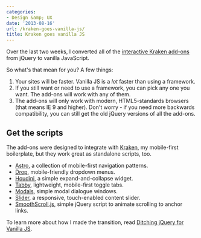 ```yaml
---
categories:
- Design &amp; UX
date: '2013-08-16'
url: /kraken-goes-vanilla-js/
title: Kraken goes vanilla JS
---
```


Over the last two weeks, I converted all of the <a href="http://cferdinandi.github.io/kraken/addons.html">interactive Kraken add-ons</a> from jQuery to vanilla JavaScript.

So what's that mean for you? A few things:
<!--more-->
<ol>
<li>Your sites will be faster. Vanilla JS is a <em>lot</em> faster than using a framework.</li>
<li>If you still want or need to use a framework, you can pick any one you want. The add-ons will work with any of them.</li>
<li>The add-ons will only work with modern, HTML5-standards browsers (that means IE 9 and higher). Don't worry - if you need more backwards compatibility, you can still get the old jQuery versions of all the add-ons.</li>
</ol>

<h2>Get the scripts</h2>

The add-ons were designed to integrate with <a href="http://cferdinandi.github.io/kraken/">Kraken</a>, my mobile-first boilerplate, but they work great as standalone scripts, too.

<ul>
<li><a href="http://cferdinandi.github.io/astro/">Astro</a>, a collection of mobile-first navigation patterns.</li>
<li><a href="http://cferdinandi.github.io/drop/">Drop</a>, mobile-friendly dropdown menus.</li>
<li><a href="http://cferdinandi.github.io/houdini/">Houdini</a>, a simple expand-and-collapse widget.</li>
<li><a href="http://cferdinandi.github.io/tabby/">Tabby</a>, lightweight, mobile-first toggle tabs.</li>
<li><a href="http://cferdinandi.github.io/modals/">Modals</a>, simple modal dialogue windows.</li>
<li><a href="http://cferdinandi.github.io/slider/">Slider</a>, a responsive, touch-enabled content slider.</li>
<li><a href="http://cferdinandi.github.io/smooth-scroll/">SmoothScroll.js</a>, simple jQuery script to animate scrolling to anchor links.</li>
</ul>

To learn more about how I made the transition, read <a href="https://gomakethings.com/ditching-jquery-for-vanilla-js/">Ditching jQuery for Vanilla JS</a>.